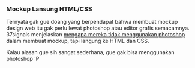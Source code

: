 ### Mockup Lansung HTML/CSS

Ternyata gak gue doang yang berpendapat bahwa membuat mockup design web itu gak perlu lewat photoshop atau editor grafis semacamnya. 37signals menjelaskan [mengapa mereka tidak menggunakan photoshop](http://www.37signals.com/svn/posts/1061-why-we-skip-photoshop) dalam membuat mockup, tapi langung ke HTML dan CSS.

Kalau alasan gue sih sangat sederhana, gue gak bisa menggunakan photoshop :P

<!-- METADATA: {"time": "2008-06-06 11:16:52", "title": "Mockup Lansung HTML/CSS"} -->
